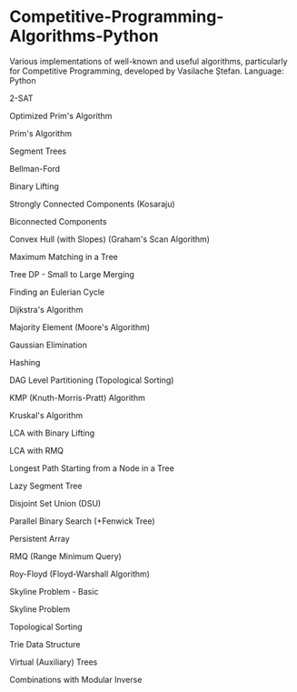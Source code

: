 # Competitive-Programming-Algorithms-Python

Various implementations of well-known and useful algorithms, particularly for Competitive Programming, developed by Vasilache Ștefan. Language: Python

2-SAT

Optimized Prim's Algorithm

Prim's Algorithm

Segment Trees

Bellman-Ford

Binary Lifting

Strongly Connected Components (Kosaraju)

Biconnected Components

Convex Hull (with Slopes) (Graham's Scan Algorithm)

Maximum Matching in a Tree

Tree DP - Small to Large Merging

Finding an Eulerian Cycle

Dijkstra's Algorithm

Majority Element (Moore's Algorithm)

Gaussian Elimination

Hashing

DAG Level Partitioning (Topological Sorting)

KMP (Knuth-Morris-Pratt) Algorithm

Kruskal's Algorithm

LCA with Binary Lifting

LCA with RMQ

Longest Path Starting from a Node in a Tree

Lazy Segment Tree

Disjoint Set Union (DSU)

Parallel Binary Search (+Fenwick Tree)

Persistent Array

RMQ (Range Minimum Query)

Roy-Floyd (Floyd-Warshall Algorithm)

Skyline Problem - Basic

Skyline Problem

Topological Sorting

Trie Data Structure

Virtual (Auxiliary) Trees

Combinations with Modular Inverse
